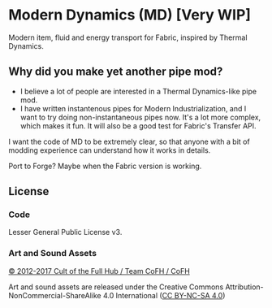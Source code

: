 # Modern Dynamics (MD) [Very WIP]
Modern item, fluid and energy transport for Fabric, inspired by Thermal Dynamics.

## Why did you make yet another pipe mod?
* I believe a lot of people are interested in a Thermal Dynamics-like pipe mod.
* I have written instantenous pipes for Modern Industrialization, and I want to try doing non-instantaneous pipes now.
It's a lot more complex, which makes it fun. It will also be a good test for Fabric's Transfer API.

I want the code of MD to be extremely clear, so that anyone with a bit of modding experience can understand how it works in details.

Port to Forge? Maybe when the Fabric version is working.

## License

### Code
Lesser General Public License v3.

### Art and Sound Assets

[© 2012-2017 Cult of the Full Hub / Team CoFH / CoFH](https://github.com/CoFH/ThermalDynamics)

Art and sound assets are released under the Creative Commons Attribution-NonCommercial-ShareAlike 4.0 International ([CC BY-NC-SA 4.0](https://creativecommons.org/licenses/by-nc-sa/4.0/))
